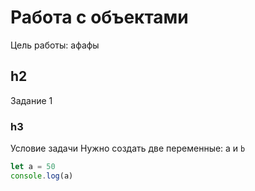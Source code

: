 # Работа с объектами
Цель работы: афафы
## h2
Задание 1
### h3
Условие задачи
Нужно создать две переменные: a и `b`
```javascript
let a = 50
console.log(a)
```
